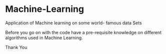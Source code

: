 # Machine-Learning
Application of Machine learning on some world- famous data Sets

Before you go on with the code have a pre-requisite knowledge on different algorithms used in Machine Learning.

Thank You
